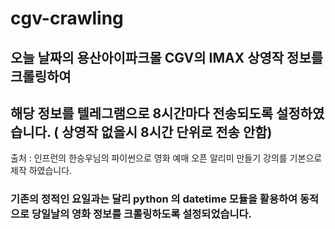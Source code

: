 # cgv-crawling

## 오늘 날짜의 용산아이파크몰 CGV의 IMAX 상영작 정보를 크롤링하여
## 해당 정보를 텔레그램으로 8시간마다 전송되도록 설정하였습니다. ( 상영작 없을시 8시간 단위로 전송 안함)

출처 : 인프런의 한승우님의 파이썬으로 영화 예매 오픈 알리미 만들기 강의를 기본으로 제작 하였습니다.

### 기존의 정적인 요일과는 달리 python 의 datetime 모듈을 활용하여 동적으로 당일날의 영화 정보를 크롤링하도록 설정되었습니다.
